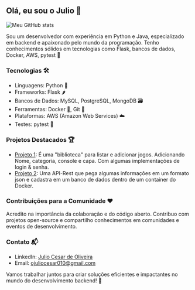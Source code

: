 ## Olá, eu sou o Julio 👋

![Meu GitHub stats](https://github-readme-stats.vercel.app/api?username=JulioC10&show_icons=true&theme=radical)

Sou um desenvolvedor com experiência em Python e Java, especializado em backend e apaixonado pelo mundo da programação. Tenho conhecimentos sólidos em tecnologias como Flask, bancos de dados, Docker, AWS, pytest 🚀

### Tecnologias 🛠️

- Linguagens: Python 🐍
- Frameworks: Flask 🌶️
- Bancos de Dados: MySQL, PostgreSQL, MongoDB 🗃️
- Ferramentas: Docker 🐳, Git 🌳
- Plataformas: AWS (Amazon Web Services) ☁️
- Testes: pytest 🧪

### Projetos Destacados 🏆

- [Projeto 1](https://github.com/Julioc10/Jogoteca): É uma "biblioteca" para listar e adicionar jogos. Adicionando Nome, categoria, console e capa. Com algumas implementações de login & senha.
- [Projeto 2](https://github.com/Julioc10/api-rest-customers): Uma API-Rest que pega algumas informações em um formato json e cadastra em um banco de dados dentro de um container do Docker.

### Contribuições para a Comunidade ❤️

Acredito na importância da colaboração e do código aberto. Contribuo com projetos open-source e compartilho conhecimentos em comunidades e eventos de desenvolvimento.

### Contato 📬

- LinkedIn: [Julio Cesar de Oliveira](https://www.linkedin.com/in/julio-cesar-de-oliveira-7392a11b3/)
- Email: ojuliocesar010@gmail.com

Vamos trabalhar juntos para criar soluções eficientes e impactantes no mundo do desenvolvimento backend! 🚀

